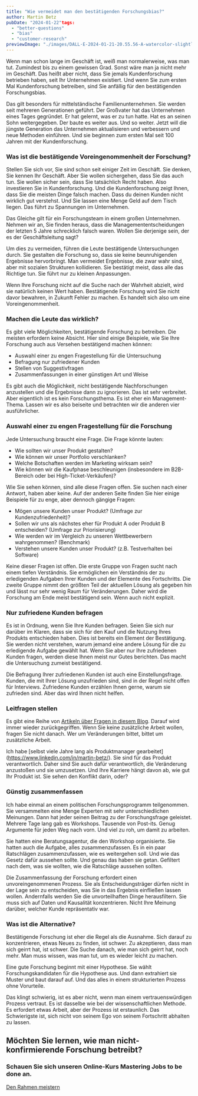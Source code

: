 ```yaml
---
title: "Wie vermeidet man den bestätigenden Forschungsbias?"
author: Martin Betz
pubDate: "2024-01-22"tags:
  - "better-questions"
  - "bias"
  - "customer-research"
previewImage: "./images/DALL·E-2024-01-21-20.55.56-A-watercolor-slightly-geometric-styled-painting-depicting-a-customer-research-scenario.-The-scene-includes-a-customer-with-their-mouth-duct-taped-and.png"
---
```


Wenn man schon lange im Geschäft ist, weiß man normalerweise, was man tut. Zumindest bis zu einem gewissen Grad. Sonst wäre man ja nicht mehr im Geschäft. Das heißt aber nicht, dass Sie jemals Kundenforschung betrieben haben, seit Ihr Unternehmen existiert. Und wenn Sie zum ersten Mal Kundenforschung betreiben, sind Sie anfällig für den bestätigenden Forschungsbias.

Das gilt besonders für mittelständische Familienunternehmen. Sie werden seit mehreren Generationen geführt. Der Großvater hat das Unternehmen eines Tages gegründet. Er hat gelernt, was er zu tun hatte. Hat es an seinen Sohn weitergegeben. Der baute es weiter aus. Und so weiter. Jetzt will die jüngste Generation das Unternehmen aktualisieren und verbessern und neue Methoden einführen. Und sie beginnen zum ersten Mal seit 100 Jahren mit der Kundenforschung.

### Was ist die bestätigende Voreingenommenheit der Forschung?

Stellen Sie sich vor, Sie sind schon seit einiger Zeit im Geschäft. Sie denken, Sie kennen Ihr Geschäft. Aber Sie wollen sichergehen, dass Sie das auch tun. Sie wollen sicher sein, dass Sie tatsächlich Recht haben. Also investieren Sie in Kundenforschung. Und die Kundenforschung zeigt Ihnen, dass Sie die meisten Dinge falsch machen. Dass du deinen Kunden nicht wirklich gut verstehst. Und Sie lassen eine Menge Geld auf dem Tisch liegen. Das führt zu Spannungen im Unternehmen.

Das Gleiche gilt für ein Forschungsteam in einem großen Unternehmen. Nehmen wir an, Sie finden heraus, dass die Managemententscheidungen der letzten 5 Jahre schrecklich falsch waren. Wollen Sie derjenige sein, der es der Geschäftsleitung sagt?

Um dies zu vermeiden, führen die Leute bestätigende Untersuchungen durch. Sie gestalten die Forschung so, dass sie keine beunruhigenden Ergebnisse hervorbringt. Man vermeidet Ergebnisse, die zwar wahr sind, aber mit sozialen Strukturen kollidieren. Sie bestätigt meist, dass alle das Richtige tun. Sie führt nur zu kleinen Anpassungen.

Wenn Ihre Forschung nicht auf die Suche nach der Wahrheit abzielt, wird sie natürlich keinen Wert haben. Bestätigende Forschung wird Sie nicht davor bewahren, in Zukunft Fehler zu machen. Es handelt sich also um eine Voreingenommenheit.

### Machen die Leute das wirklich?

Es gibt viele Möglichkeiten, bestätigende Forschung zu betreiben. Die meisten erfordern keine Absicht. Hier sind einige Beispiele, wie Sie Ihre Forschung auch aus Versehen bestätigend machen können:

- Auswahl einer zu engen Fragestellung für die Untersuchung
- Befragung nur zufriedener Kunden
- Stellen von Suggestivfragen
- Zusammenfassungen in einer günstigen Art und Weise

Es gibt auch die Möglichkeit, nicht bestätigende Nachforschungen anzustellen und die Ergebnisse dann zu ignorieren. Das ist sehr verbreitet. Aber eigentlich ist es kein Forschungsthema. Es ist eher ein Management-Thema. Lassen wir es also beiseite und betrachten wir die anderen vier ausführlicher.

### Auswahl einer zu engen Fragestellung für die Forschung

Jede Untersuchung braucht eine Frage. Die Frage könnte lauten:

- Wie sollten wir unser Produkt gestalten?
- Wie können wir unser Portfolio verschlanken?
- Welche Botschaften werden im Marketing wirksam sein?
- Wie können wir die Kaufphase beschleunigen (insbesondere im B2B-Bereich oder bei High-Ticket-Verkäufen)?

Wie Sie sehen können, sind alle diese Fragen offen. Sie suchen nach einer Antwort, haben aber keine. Auf der anderen Seite finden Sie hier einige Beispiele für zu enge, aber dennoch gängige Fragen:

- Mögen unsere Kunden unser Produkt? (Umfrage zur Kundenzufriedenheit)?
- Sollen wir uns als nächstes eher für Produkt A oder Produkt B entscheiden? (Umfrage zur Priorisierung)
- Wie werden wir im Vergleich zu unseren Wettbewerbern wahrgenommen? (Benchmark)
- Verstehen unsere Kunden unser Produkt? (z.B. Testverhalten bei Software)

Keine dieser Fragen ist offen. Die erste Gruppe von Fragen sucht nach einem tiefen Verständnis. Sie ermöglichen ein Verständnis der zu erledigenden Aufgaben Ihrer Kunden und der Elemente des Fortschritts. Die zweite Gruppe nimmt den größten Teil der aktuellen Lösung als gegeben hin und lässt nur sehr wenig Raum für Veränderungen. Daher wird die Forschung am Ende meist bestätigend sein. Wenn auch nicht explizit.

### Nur zufriedene Kunden befragen

Es ist in Ordnung, wenn Sie Ihre Kunden befragen. Seien Sie sich nur darüber im Klaren, dass sie sich für den Kauf und die Nutzung Ihres Produkts entschieden haben. Dies ist bereits ein Element der Bestätigung. Sie werden nicht verstehen, warum jemand eine andere Lösung für die zu erledigende Aufgabe gewählt hat. Wenn Sie aber nur Ihre zufriedenen Kunden fragen, werden diese Ihnen meist nur Gutes berichten. Das macht die Untersuchung zumeist bestätigend.

Die Befragung Ihrer zufriedenen Kunden ist auch eine Einstellungsfrage. Kunden, die mit Ihrer Lösung unzufrieden sind, sind in der Regel nicht offen für Interviews. Zufriedene Kunden erzählen Ihnen gerne, warum sie zufrieden sind. Aber das wird Ihnen nicht helfen.

### Leitfragen stellen

Es gibt eine Reihe von [Artikeln über Fragen in diesem Blog](/tag/better-questions/). Darauf wird immer wieder zurückgegriffen. Wenn Sie keine zusätzliche Arbeit wollen, fragen Sie nicht danach. Wer um Veränderungen bittet, bittet um zusätzliche Arbeit.

Ich habe [selbst viele Jahre lang als Produktmanager gearbeitet] (https://www.linkedin.com/in/martin-betz/). Sie sind für das Produkt verantwortlich. Daher sind Sie auch dafür verantwortlich, die Veränderung anzustoßen und sie umzusetzen. Und Ihre Karriere hängt davon ab, wie gut Ihr Produkt ist. Sie sehen den Konflikt darin, oder?

### Günstig zusammenfassen

Ich habe einmal an einem politischen Forschungsprogramm teilgenommen. Sie versammelten eine Menge Experten mit sehr unterschiedlichen Meinungen. Dann hat jeder seinen Beitrag zu der Forschungsfrage geleistet. Mehrere Tage lang gab es Workshops. Tausende von Post-its. Genug Argumente für jeden Weg nach vorn. Und viel zu roh, um damit zu arbeiten.

Sie hatten eine Beratungsagentur, die den Workshop organisierte. Sie hatten auch die Aufgabe, alles zusammenzufassen. Es in ein paar Ratschlägen zusammenzufassen, wie es weitergehen soll.  Und wie das Gesetz dafür aussehen sollte. Und genau das haben sie getan. Gefiltert nach dem, was sie wollten, wie die Ratschläge aussehen sollten.

Die Zusammenfassung der Forschung erfordert einen unvoreingenommenen Prozess. Sie als Entscheidungsträger dürfen nicht in der Lage sein zu entscheiden, was Sie in das Ergebnis einfließen lassen wollen. Andernfalls werden Sie die unvorteilhaften Dinge herausfiltern. Sie muss sich auf Daten und Kausalität konzentrieren. Nicht Ihre Meinung darüber, welcher Kunde repräsentativ war.

### Was ist die Alternative?

Bestätigende Forschung ist eher die Regel als die Ausnahme. Sich darauf zu konzentrieren, etwas Neues zu finden, ist schwer. Zu akzeptieren, dass man sich geirrt hat, ist schwer. Die Suche danach, wie man sich geirrt hat, noch mehr. Man muss wissen, was man tut, um es wieder leicht zu machen.

Eine gute Forschung beginnt mit einer Hypothese. Sie wählt Forschungskandidaten für die Hypothese aus. Und dann extrahiert sie Muster und baut darauf auf. Und das alles in einem strukturierten Prozess ohne Vorurteile.

Das klingt schwierig, ist es aber nicht, wenn man einem vertrauenswürdigen Prozess vertraut. Es ist dasselbe wie bei der wissenschaftlichen Methode. Es erfordert etwas Arbeit, aber der Prozess ist erstaunlich. Das Schwierigste ist, sich nicht von seinem Ego von seinem Fortschritt abhalten zu lassen.



## Möchten Sie lernen, wie man nicht-konfirmierende Forschung betreibt?

### Schauen Sie sich unseren Online-Kurs Mastering Jobs to be done an.

[Den Rahmen meistern](/services/mastering-jobs-to-be-done-online-workshop/)
